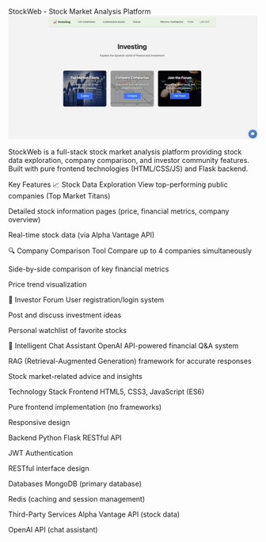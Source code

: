 StockWeb - Stock Market Analysis Platform
![pic](./assets/image.png)

StockWeb is a full-stack stock market analysis platform providing stock data exploration, company comparison, and investor community features. Built with pure frontend technologies (HTML/CSS/JS) and Flask backend.

Key Features
📈 Stock Data Exploration
View top-performing public companies (Top Market Titans)

Detailed stock information pages (price, financial metrics, company overview)

Real-time stock data (via Alpha Vantage API)

🔍 Company Comparison Tool
Compare up to 4 companies simultaneously

Side-by-side comparison of key financial metrics

Price trend visualization

💬 Investor Forum
User registration/login system

Post and discuss investment ideas

Personal watchlist of favorite stocks

🤖 Intelligent Chat Assistant
OpenAI API-powered financial Q&A system

RAG (Retrieval-Augmented Generation) framework for accurate responses

Stock market-related advice and insights

Technology Stack
Frontend
HTML5, CSS3, JavaScript (ES6)

Pure frontend implementation (no frameworks)

Responsive design

Backend
Python Flask RESTful API

JWT Authentication

RESTful interface design

Databases
MongoDB (primary database)

Redis (caching and session management)

Third-Party Services
Alpha Vantage API (stock data)

OpenAI API (chat assistant)